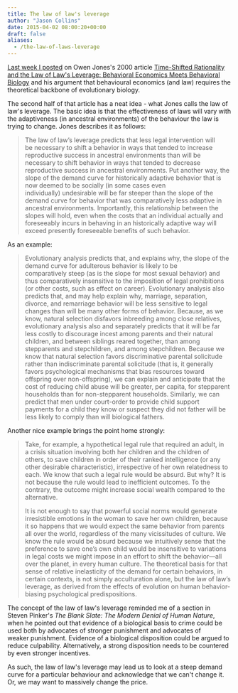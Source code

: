 ```yaml
---
title: The law of law's leverage
author: "Jason Collins"
date: 2015-04-02 08:00:20+00:00
draft: false
aliases:
  - /the-law-of-laws-leverage
---
```


[Last week I posted](https://www.jasoncollins.blog/an-evolutionary-perspective-on-behavioural-economics/) on Owen Jones's 2000 article [Time-Shifted Rationality and the Law of Law's Leverage: Behavioral Economics Meets Behavioral Biology](http://ssrn.com/abstract=249419) and his argument that behavioural economics (and law) requires the theoretical backbone of evolutionary biology.

The second half of that article has a neat idea - what Jones calls the law of law's leverage. The basic idea is that the effectiveness of laws will vary with the adaptiveness (in ancestral environments) of the behaviour the law is trying to change. Jones describes it as follows:

>The law of law’s leverage predicts that less legal intervention will be necessary to shift a behavior in ways that tended to increase reproductive success in ancestral environments than will be necessary to shift behavior in ways that tended to decrease reproductive success in ancestral environments. Put another way, the slope of the demand curve for historically adaptive behavior that is now deemed to be socially (in some cases even individually) undesirable will be far steeper than the slope of the demand curve for behavior that was comparatively less adaptive in ancestral environments. Importantly, this relationship between the slopes will hold, even when the costs that an individual actually and foreseeably incurs in behaving in an historically adaptive way will exceed presently foreseeable benefits of such behavior.

As an example:

>Evolutionary analysis predicts that, and explains why, the slope of the demand curve for adulterous behavior is likely to be comparatively steep (as is the slope for most sexual behavior) and thus comparatively insensitive to the imposition of legal prohibitions (or other costs, such as effect on career). Evolutionary analysis also predicts that, and may help explain why, marriage, separation, divorce, and remarriage behavior will be less sensitive to legal changes than will be many other forms of behavior. Because, as we know, natural selection disfavors inbreeding among close relatives, evolutionary analysis also and separately predicts that it will be far less costly to discourage incest among parents and their natural children, and between siblings reared together, than among stepparents and stepchildren, and among stepchildren. Because we know that natural selection favors discriminative parental solicitude rather than indiscriminate parental solicitude (that is, it generally favors psychological mechanisms that bias resources toward offspring over non-offspring), we can explain and anticipate that the cost of reducing child abuse will be greater, per capita, for stepparent households than for non-stepparent households. Similarly, we can predict that men under court-order to provide child support payments for a child they know or suspect they did not father will be less likely to comply than will biological fathers.

Another nice example brings the point home strongly:

>Take, for example, a hypothetical legal rule that required an adult, in a crisis situation involving both her children and the children of others, to save children in order of their ranked intelligence (or any other desirable characteristic), irrespective of her own relatedness to each. We know that such a legal rule would be absurd. But why? It is not because the rule would lead to inefficient outcomes. To the contrary, the outcome might increase social wealth compared to the alternative.
>
>It is not enough to say that powerful social norms would generate irresistible emotions in the woman to save her own children, because it so happens that we would expect the same behavior from parents all over the world, regardless of the many vicissitudes of culture. We know the rule would be absurd because we intuitively sense that the preference to save one’s own child would be insensitive to variations in legal costs we might impose in an effort to shift the behavior—all over the planet, in every human culture. The theoretical basis for that sense of relative inelasticity of the demand for certain behaviors, in certain contexts, is not simply acculturation alone, but the law of law’s leverage, as derived from the effects of evolution on human behavior-biasing psychological predispositions.

The concept of the law of law's leverage reminded me of a section in Steven Pinker's *The Blank Slate: The Modern Denial of Human Nature*, when he pointed out that evidence of a biological basis to crime could be used both by advocates of stronger punishment and advocates of weaker punishment. Evidence of a biological disposition could be argued to reduce culpability. Alternatively, a strong disposition needs to be countered by even stronger incentives.

As such, the law of law's leverage may lead us to look at a steep demand curve for a particular behaviour and acknowledge that we can't change it. Or, we may want to massively change the price.
